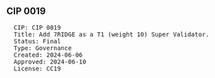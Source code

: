 ## CIP 0019

<pre>
  CIP: CIP 0019
  Title: Add 7RIDGE as a T1 (weight 10) Super Validator.
  Status: Final
  Type: Governance
  Created: 2024-06-06
  Approved: 2024-06-10
  License: CC19
</pre>

